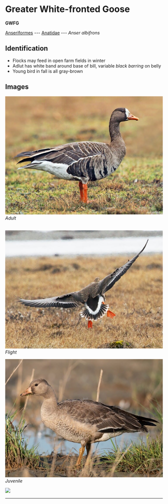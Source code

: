 # Greater White-fronted Goose
**GWFG**

[Anseriformes](/birding/orders/anseriformes) ---
[Anatidae](/birding/orders/anseriformes/anatidae) ---
*Anser albifrons*

## Identification
- Flocks may feed in open farm fields in winter
- Adlut has white band around base of bill, variable *black barring* on belly
- Young bird in fall is all gray-brown

## Images
![](/birding/images/anser_albifrons_gwfg_adult.jpg)</br>
*Adult* </br></br>

![](/birding/images/anser_albifrons_gwfg_flight.jpg)</br>
*Flight*

![](/birding/images/anser_albifrons_gwfg_juvenile.jpg)</br>
*Juvenile*

![](/birding/images/anser_albifrons_gwfg_adult_map.jpg)

----

<!---## Notes
### DATE. PLACE---SPECIFIC
NOTE--->
